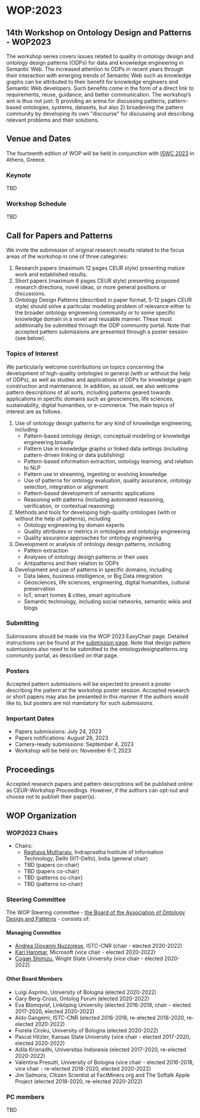 # WOP:2023

## 14th Workshop on Ontology Design and Patterns - WOP2023

The workshop series covers issues related to quality in ontology design and ontology design patterns (ODPs) for data and knowledge engineering in Semantic Web. The increased attention to ODPs in recent years through their interaction with emerging trends of Semantic Web such as knowledge graphs can be attributed to their benefit for knowledge engineers and Semantic Web developers. Such benefits come in the form of a direct link to requirements, reuse, guidance, and better communication. The workshop’s aim is thus not just: 1) providing an arena for discussing patterns, pattern-based ontologies, systems, datasets, but also 2) broadening the pattern community by developing its own "discourse" for discussing and describing relevant problems and their solutions.

## Venue and Dates
The fourteenth edition of WOP will be held in conjunction with [ISWC 2023](https://iswc2023.semanticweb.org/) in Athens, Greece.

### Keynote
TBD

### Workshop Schedule
TBD

## Call for Papers and Patterns
We invite the submission of original research results related to the focus areas of the workshop in one of three categories:

1. Research papers (maximum 12 pages CEUR style) presenting mature work and established results.
2. Short papers (maximum 6 pages CEUR style) presenting proposed research directions, novel ideas, or more general positions or discussions.
3. Ontology Design Patterns (described in paper format, 5-12 pages CEUR style) should solve a particular modeling problem of relevance either to the broader ontology engineering community or to some specific knowledge domain in a novel and reusable manner. These must additionally be submitted through the ODP community portal. Note that accepted pattern submissions are presented through a poster session (see below).


### Topics of Interest
We particularly welcome contributions on topics concerning the development of high-quality ontologies in general (with or without the help of ODPs), as well as studies and applications of ODPs for knowledge graph construction and maintenance. In addition, as usual, we also welcome pattern descriptions of all sorts, including patterns geared towards applications in specific domains such as geosciences, life sciences, sustainability, digital humanities, or e-commerce. The main topics of interest are as follows.

1. Use of ontology design patterns for any kind of knowledge engineering, including
	- Pattern-based ontology design, conceptual modeling or knowledge engineering broadly
	- Pattern Use in knowledge graphs or linked data settings (including pattern-driven linking or data publishing)
	- Pattern-based information extraction, ontology learning, and relation to NLP
	- Pattern use in streaming, ingesting or evolving knowledge
	- Use of patterns for ontology evaluation, quality assurance, ontology selection, integration or alignment
	- Pattern-based development of semantic applications
	- Reasoning with patterns (including automated reasoning, verification, or contextual reasoning)
2. Methods and tools for developing high-quality ontologies (with or without the help of patterns), including
	- Ontology engineering by domain experts
	- Quality attributes or metrics in ontologies and ontology engineering
	- Quality assurance approaches for ontology engineering
3. Development or analysis of ontology design patterns, including
	- Pattern extraction
	- Analyses of ontology design patterns or their uses
	- Antipatterns and their relation to ODPs
4. Development and use of patterns in specific domains, including
	- Data lakes, business intelligence, or Big Data integration
	- Geosciences, life sciences, engineering, digital humanities, cultural preservation
	- IoT, smart homes & cities, smart agriculture
	- Semantic technology, including social networks, semantic wikis and blogs


### Submitting
Submissions should be made via the WOP 2023 EasyChair page. Detailed instructions can be found at the [submission page](submission_instructions.md). Note that design pattern submissions also need to be submitted to the ontologydesignpatterns.org community portal, as described on that page.

### Posters
Accepted pattern submissions will be expected to present a poster describing the pattern at the workshop poster session. Accepted research or short papers may also be presented in this manner if the authors would like to, but posters are not mandatory for such submissions.

### Important Dates
- Papers submissions: July 24, 2023 
- Papers notifications: August 28, 2023 
- Camera-ready submissions: September 4, 2023 
- Workshop will be held on: November 6-7, 2023

## Proceedings
Accepted research papers and pattern descriptions will be published online as CEUR-Workshop Proceedings. However, if the authors can opt-out and choose not to publish their paper(s).

## WOP Organization
### WOP2023 Chairs
* Chairs:
  * [Raghava Mutharaju](http://raghavam.github.io/), Indraprastha Institute of Information Technology, Delhi (IIIT-Delhi), India (general chair)
  * TBD (papers co-chair)
  * TBD (papers co-chair)
  * TBD (patterns co-chair)
  * TBD (patterns co-chair)

### Steering Committee
The WOP Steering committee - [the Board of the Association of Ontology Design and Patterns](http://ontologydesignpatterns.org/wiki/ODPA) - consists of: 
#### Managing Committee
* [Andrea Giovanni Nuzzolese](https://www.istc.cnr.it/it/people/andrea-giovanni-nuzzolese), ISTC-CNR (chair - elected 2020-2022)
* [Karl Hammar](https://karlhammar.com/), Microsoft (vice chair - elected 2020-2022)
* [Cogan Shimizu](https://coganshimizu.com/), Wright State University (vice chair - elected 2020-2022) 

#### Other Board Members
* Luigi Asprino, University of Bologna (elected 2020-2022)
* Gary Berg-Cross, Ontolog Forum (elected 2020-2022)
* Eva Blomqvist, Linköping University (elected 2016-2018, chair - elected 2017-2020, elected 2020-2022)
* Aldo Gangemi, ISTC-CNR (elected 2016-2018, re-elected 2018-2020, re-elected 2020-2022)
* Fiorela Ciroku, University of Bologna (elected 2020-2022)
* Pascal Hitzler, Kansas State University (vice chair - elected 2017-2020, elected 2020-2022)
* Adila Krisnadhi, Universitas Indonesia (elected 2017-2020, re-elected 2020-2022)
* Valentina Presutti, University of Bologna (vice chair - elected 2016-2018, vice chair - re-elected 2018-2020, elected 2020-2022)
* Jim Salmons, Citizen Scientist at FactMiners.org and The Softalk Apple Project (elected 2018-2020, re-elected 2020-2022)

### PC members
TBD
